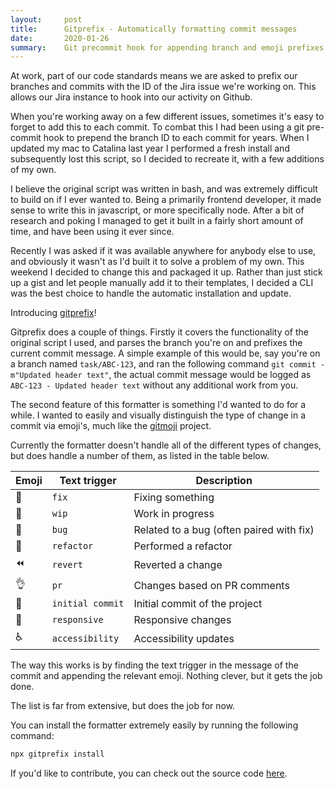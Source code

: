 ```yaml
---
layout:     post
title:      Gitprefix - Automatically formatting commit messages
date:       2020-01-26
summary:    Git precommit hook for appending branch and emoji prefixes 
---
```


At work, part of our code standards means we are asked to prefix our branches and commits with the ID of the Jira issue we're working on. This allows our Jira instance to hook into our activity on Github. 

When you're working away on a few different issues, sometimes it's easy to forget to add this to each commit. To combat this I had been using a git pre-commit hook to prepend the branch ID to each commit for years. When I updated my mac to Catalina last year I performed a fresh install and subsequently lost this script, so I decided to recreate it, with a few additions of my own. 

I believe the original script was written in bash, and was extremely difficult to build on if I ever wanted to. Being a primarily frontend developer, it made sense to write this in javascript, or more specifically node. After a bit of research and poking I managed to get it built in a fairly short amount of time, and have been using it ever since.

Recently I was asked if it was available anywhere for anybody else to use, and obviously it wasn't as I'd built it to solve a problem of my own. This weekend I decided to change this and packaged it up. Rather than just stick up a gist and let people manually add it to their templates, I decided a CLI was the best choice to handle the automatic installation and update.

Introducing [gitprefix](https://www.npmjs.com/package/gitprefix)!

Gitprefix does a couple of things. Firstly it covers the functionality of the original script I used, and parses the branch you're on and prefixes the current commit message. A simple example of this would be, say you're on a branch named `task/ABC-123`, and ran the following command `git commit -m"Updated header text"`, the actual commit message would be logged as `ABC-123 - Updated header text` without any additional work from you.

The second feature of this formatter is something I'd wanted to do for a while. I wanted to easily and visually distinguish the type of change in a commit via emoji's, much like the [gitmoji](https://gitmoji.carloscuesta.me/) project.

Currently the formatter doesn't handle all of the different types of changes, but does handle a number of them, as listed in the table below. 

| Emoji | Text trigger | Description |
| ----- | ------------ | ----------- |
| 🔧 | `fix` | Fixing something |
| 🚧 | `wip` | Work in progress |
| 🐛 | `bug` | Related to a bug (often paired with fix) |
| 🔨 | `refactor` | Performed a refactor |
| ⏪ | `revert` | Reverted a change |
| 👌 | `pr ` | Changes based on PR comments |
| 🎉 | `initial commit` | Initial commit of the project |
| 📱 | `responsive` | Responsive changes |
| ♿️ | `accessibility` | Accessibility updates |

The way this works is by finding the text trigger in the message of the commit and appending the relevant emoji. Nothing clever, but it gets the job done.

The list is far from extensive, but does the job for now.

You can install the formatter extremely easily by running the following command:

```sh
npx gitprefix install
```

If you'd like to contribute, you can check out the source code [here](https://github.com/samturrell/gitprefix).
